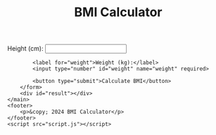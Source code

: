 <!DOCTYPE html>
<html lang="en">
<head>
    <meta charset="UTF-8">
    <meta name="viewport" content="width=device-width, initial-scale=1.0">
    <title>BMI Calculator</title>
    <link rel="stylesheet" href="styles.css">
</head>
<body>
    <header>
        <h1>BMI Calculator</h1>
    </header>
    <main>
        <form id="bmi-form">
            <label for="height">Height (cm):</label>
            <input type="number" id="height" name="height" required>
            
            <label for="weight">Weight (kg):</label>
            <input type="number" id="weight" name="weight" required>
            
            <button type="submit">Calculate BMI</button>
        </form>
        <div id="result"></div>
    </main>
    <footer>
        <p>&copy; 2024 BMI Calculator</p>
    </footer>
    <script src="script.js"></script>
</body>
</html>

